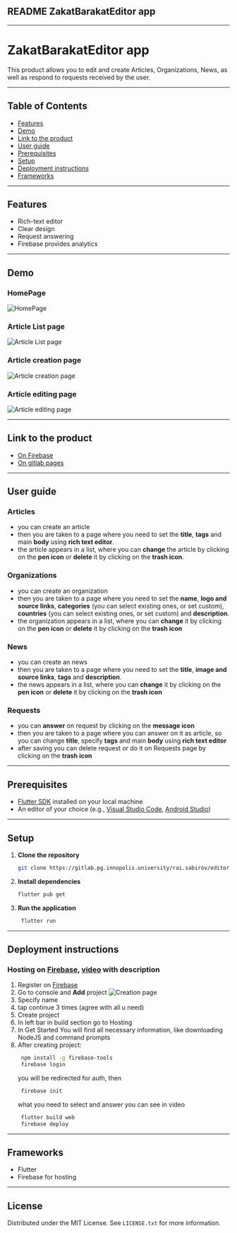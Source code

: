 ## README ZakatBarakatEditor app

---

# ZakatBarakatEditor app  

This product allows you to edit and create Articles, Organizations, News, as well as respond to requests received by the user. 

---

## Table of Contents

- [Features](#features)
- [Demo](#demo)
- [Link to the product](#link-to-the-product)
- [User guide](#user-guide)
- [Prerequisites](#prerequisites)
- [Setup](#setup)
- [Deployment instructions](#deployment-instructions)
- [Frameworks](#frameworks)
---

## Features

- Rich-text editor
- Clear design
- Request answering
- Firebase provides analytics


---
## Demo

### HomePage
![HomePage](demo/homepage.jpg.png)
### Article List page
![Article List page](demo/article_list_page.jpg)
### Article creation page
![Article creation page](demo/article_creation_page.jpg)
### Article editing page
![Article editing page](demo/article_editing_page.jpg)



---

## Link to the product
- [On Firebase](https://zakatbarakateditor.firebaseapp.com/#/home)
- [On gitlab pages](https://editor-rai-sabirov-15774d48b57529e75a4a474c1875e3d01ca11ac3eb6e.pages.pg.innopolis.university/)

---

## User guide
### Articles
- you can create an article
- then you are taken to a page where you need to set the **title**, **tags** and main **body** using **rich text editor**.
- the article appears in a list, where you can **change** the article by clicking on the **pen icon** or **delete** it by clicking on the **trash icon**.

### Organizations
- you can create an organization
- then you are taken to a page where you need to set the **name**, **logo and source links**, **categories** (you can select existing ones, or set custom), **countries** (you can select existing ones, or set custom) and **description**.
- the organization appears in a list, where you can **change** it by clicking on the **pen icon** or **delete** it by clicking on the **trash icon**

### News
- you can create an news
- then you are taken to a page where you need to set the **title**, **image and source links**, **tags** and **description**.
- the news appears in a list, where you can **change** it by clicking on the **pen icon** or **delete** it by clicking on the **trash icon**

### Requests
- you can **answer** on request by clicking on the **message icon**
- then you are taken to a page where you can answer on it as article, so you can change **title**, specify **tags** and main **body** using **rich text editor**
- after saving you can delete request or do it on Requests page by clicking on the **trash icon**

---
## Prerequisites

- [Flutter SDK](https://flutter.dev/docs/get-started/install) installed on your local machine
- An editor of your choice (e.g., [Visual Studio Code](https://code.visualstudio.com/), [Android Studio](https://developer.android.com/studio))

---

## Setup

1. **Clone the repository**

   ```sh
   git clone https://gitlab.pg.innopolis.university/rai.sabirov/editor.git
   ```

2. **Install dependencies**

   ```sh
   flutter pub get
   ```

3. **Run the application**

    ```sh
     flutter run
    ```
---

## Deployment instructions

### Hosting on [Firebase](https://firebase.google.com/), [video](https://www.youtube.com/watch?v=OwO0oPcCeX0&ab_channel=AdityaThakur) with description
1. Register on [Firebase](https://firebase.google.com/)
2. Go to console and **Add** project
![Creation page](demo/deploy_firebase_creation.png)
3. Specify name
4. tap continue 3 times (agree with all u need)
5. Create project
6. In left bar in build section go to Hosting
7. In Get Started You will find all necessary information, like downloading NodeJS and command prompts
8. After creating project:
    ```sh
     npm install -g firebase-tools
     firebase login
    ```
    you will be redirected for auth, then
    ```sh
     firebase init 
    ```
    what you need to select and answer you can see in video 
    ```sh
     flutter build web
     firebase deploy 
    ```
---

## Frameworks

- Flutter
- Firebase for hosting
---

## License
Distributed under the MIT License. See `LICENSE.txt` for more information.

